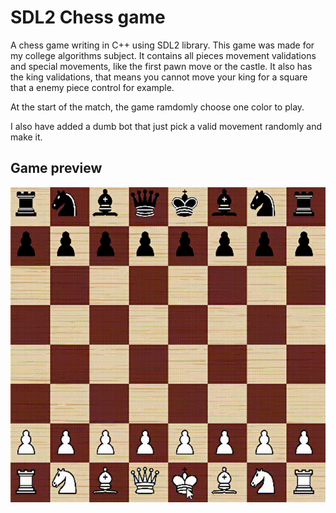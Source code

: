 # SDL2 Chess game


A chess game writing in C++ using SDL2 library. This game was made for my college algorithms subject.
It contains all pieces movement validations and special movements, like the first pawn move or the castle. It also has the king validations, that means you cannot move
your king for a square that a enemy piece control for example.

At the start of the match, the game ramdomly choose one color to play.

I also have added a dumb bot that just pick a valid movement randomly and make it.

## Game preview
![](https://github.com/IgorB20/chess-game/blob/master/assets/chess-gif.gif)
